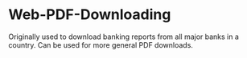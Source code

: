 # Web-PDF-Downloading
Originally used to download banking reports from all major banks in a country. Can be used for more general PDF downloads.
